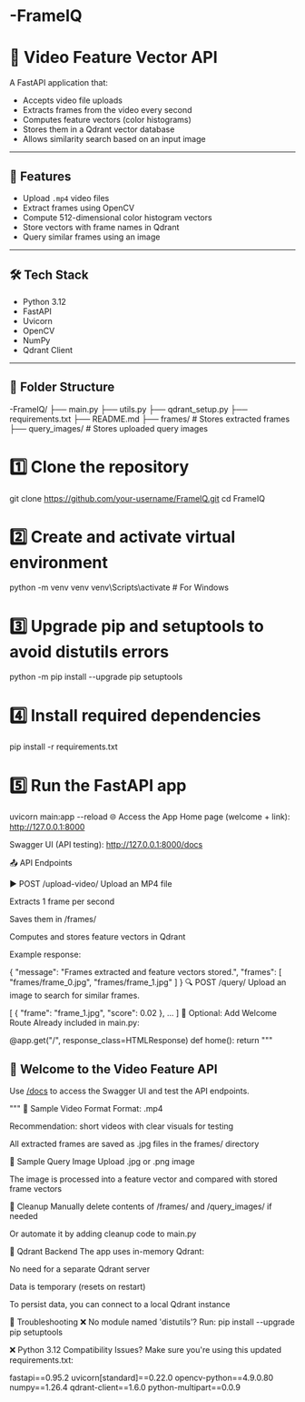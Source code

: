 # -FrameIQ
# 🎥 Video Feature Vector API

A FastAPI application that:

- Accepts video file uploads
- Extracts frames from the video every second
- Computes feature vectors (color histograms)
- Stores them in a Qdrant vector database
- Allows similarity search based on an input image

---

## 🚀 Features

- Upload `.mp4` video files
- Extract frames using OpenCV
- Compute 512-dimensional color histogram vectors
- Store vectors with frame names in Qdrant
- Query similar frames using an image

---

## 🛠️ Tech Stack

- Python 3.12
- FastAPI
- Uvicorn
- OpenCV
- NumPy
- Qdrant Client

---

## 📁 Folder Structure

-FrameIQ/
├── main.py
├── utils.py
├── qdrant_setup.py
├── requirements.txt
├── README.md
├── frames/ # Stores extracted frames
├── query_images/ # Stores uploaded query images


# 1️⃣ Clone the repository
git clone https://github.com/your-username/FrameIQ.git
cd FrameIQ

# 2️⃣ Create and activate virtual environment
python -m venv venv
venv\Scripts\activate        # For Windows

# 3️⃣ Upgrade pip and setuptools to avoid distutils errors
python -m pip install --upgrade pip setuptools

# 4️⃣ Install required dependencies
pip install -r requirements.txt

# 5️⃣ Run the FastAPI app
uvicorn main:app --reload
🌐 Access the App
Home page (welcome + link): http://127.0.0.1:8000

Swagger UI (API testing): http://127.0.0.1:8000/docs


📤 API Endpoints

▶️ POST /upload-video/
Upload an MP4 file

Extracts 1 frame per second

Saves them in /frames/

Computes and stores feature vectors in Qdrant

Example response:

{
  "message": "Frames extracted and feature vectors stored.",
  "frames": [
    "frames/frame_0.jpg",
    "frames/frame_1.jpg"
  ]
}
🔍 POST /query/
Upload an image to search for similar frames.

[
  {
    "frame": "frame_1.jpg",
    "score": 0.02
  },
  ...
]
🔧 Optional: Add Welcome Route
Already included in main.py:

@app.get("/", response_class=HTMLResponse)
def home():
    return """
    <h2>🎥 Welcome to the Video Feature API</h2>
    <p>Use <a href="/docs">/docs</a> to access the Swagger UI and test the API endpoints.</p>
    """
💾 Sample Video Format
Format: .mp4

Recommendation: short videos with clear visuals for testing

All extracted frames are saved as .jpg files in the frames/ directory

📸 Sample Query Image
Upload .jpg or .png image

The image is processed into a feature vector and compared with stored frame vectors

🧹 Cleanup
Manually delete contents of /frames/ and /query_images/ if needed

Or automate it by adding cleanup code to main.py

🧠 Qdrant Backend
The app uses in-memory Qdrant:

No need for a separate Qdrant server

Data is temporary (resets on restart)

To persist data, you can connect to a local Qdrant instance

🐞 Troubleshooting
❌ No module named 'distutils'?
Run:
pip install --upgrade pip setuptools

❌ Python 3.12 Compatibility Issues?
Make sure you're using this updated requirements.txt:

fastapi==0.95.2
uvicorn[standard]==0.22.0
opencv-python==4.9.0.80
numpy==1.26.4
qdrant-client==1.6.0
python-multipart==0.0.9

